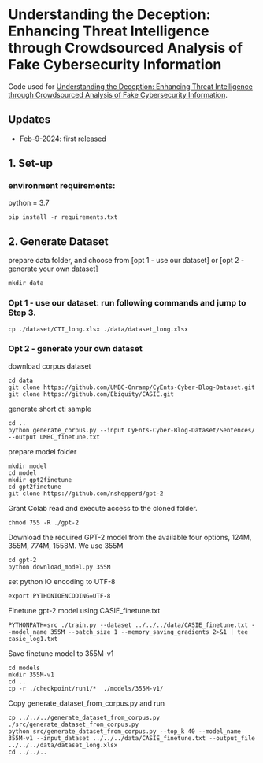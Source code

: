 # Understanding the Deception: Enhancing Threat Intelligence through Crowdsourced Analysis of Fake Cybersecurity Information
Code used for [Understanding the Deception: Enhancing Threat Intelligence through Crowdsourced Analysis of Fake Cybersecurity Information](http://).



## Updates
- Feb-9-2024: first released


## 1. Set-up
### environment requirements:
python = 3.7
```
pip install -r requirements.txt
```

## 2. Generate Dataset
prepare data folder, and choose from [opt 1 - use our dataset] or [opt 2 - generate your own dataset]
```
mkdir data
```

### Opt 1 - use our dataset: run following commands and jump to Step 3.
```
cp ./dataset/CTI_long.xlsx ./data/dataset_long.xlsx
```

### Opt 2 - generate your own dataset
download corpus dataset
```
cd data
git clone https://github.com/UMBC-Onramp/CyEnts-Cyber-Blog-Dataset.git
git clone https://github.com/Ebiquity/CASIE.git
```

generate short cti sample
```
cd ..
python generate_corpus.py --input CyEnts-Cyber-Blog-Dataset/Sentences/ --output UMBC_finetune.txt
```

prepare model folder
```
mkdir model
cd model
mkdir gpt2finetune
cd gpt2finetune
git clone https://github.com/nshepperd/gpt-2
```

Grant Colab read and execute access to the cloned folder.
```
chmod 755 -R ./gpt-2
```

Download the required GPT-2 model from the available four options, 124M, 355M, 774M, 1558M.
We use 355M
```
cd gpt-2
python download_model.py 355M
```

set python IO encoding to UTF-8
```
export PYTHONIOENCODING=UTF-8
```

Finetune gpt-2 model using CASIE_finetune.txt
```
PYTHONPATH=src ./train.py --dataset ../../../data/CASIE_finetune.txt --model_name 355M --batch_size 1 --memory_saving_gradients 2>&1 | tee casie_log1.txt
```

Save finetune model to 355M-v1
```
cd models
mkdir 355M-v1
cd ..
cp -r ./checkpoint/run1/*  ./models/355M-v1/
```

Copy generate_dataset_from_corpus.py and run
```
cp ../../../generate_dataset_from_corpus.py ./src/generate_dataset_from_corpus.py
python src/generate_dataset_from_corpus.py --top_k 40 --model_name 355M-v1 --input_dataset ../../../data/CASIE_finetune.txt --output_file ../../../data/dataset_long.xlsx
cd ../../..
```

